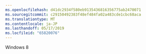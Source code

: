 ```yaml
---
ms.openlocfilehash: d41dc2934f580eb9135436816356775ab2470071
ms.sourcegitcommit: c29150492383f48ef484fa02a483cde1cbc68aca
ms.translationtype: MT
ms.contentlocale: ja-JP
ms.lasthandoff: 05/17/2019
ms.locfileid: "65820076"
---
```

Windows 8
